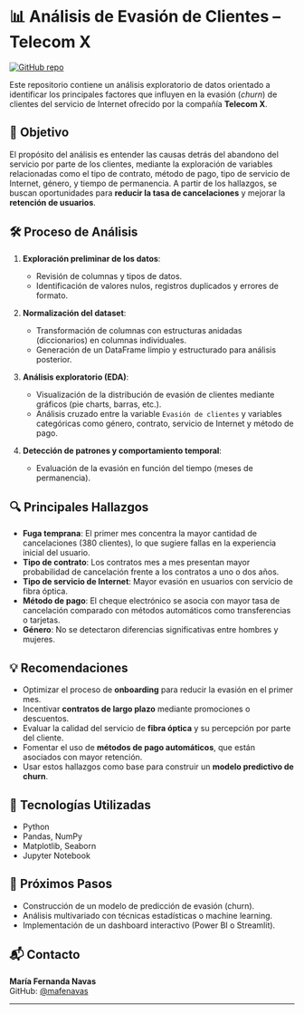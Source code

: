 # 📊 Análisis de Evasión de Clientes – Telecom X

[![GitHub repo](https://img.shields.io/badge/GitHub-mafenavas/challenge__telecom__x-blue?logo=github)](https://github.com/mafenavas/challenge_telecom_x)

Este repositorio contiene un análisis exploratorio de datos orientado a identificar los principales factores que influyen en la evasión (*churn*) de clientes del servicio de Internet ofrecido por la compañía **Telecom X**.

## 🎯 Objetivo

El propósito del análisis es entender las causas detrás del abandono del servicio por parte de los clientes, mediante la exploración de variables relacionadas como el tipo de contrato, método de pago, tipo de servicio de Internet, género, y tiempo de permanencia. A partir de los hallazgos, se buscan oportunidades para **reducir la tasa de cancelaciones** y mejorar la **retención de usuarios**.

## 🛠️ Proceso de Análisis

1. **Exploración preliminar de los datos**:
   - Revisión de columnas y tipos de datos.
   - Identificación de valores nulos, registros duplicados y errores de formato.

2. **Normalización del dataset**:
   - Transformación de columnas con estructuras anidadas (diccionarios) en columnas individuales.
   - Generación de un DataFrame limpio y estructurado para análisis posterior.

3. **Análisis exploratorio (EDA)**:
   - Visualización de la distribución de evasión de clientes mediante gráficos (pie charts, barras, etc.).
   - Análisis cruzado entre la variable `Evasión de clientes` y variables categóricas como género, contrato, servicio de Internet y método de pago.

4. **Detección de patrones y comportamiento temporal**:
   - Evaluación de la evasión en función del tiempo (meses de permanencia).

## 🔍 Principales Hallazgos

- **Fuga temprana**: El primer mes concentra la mayor cantidad de cancelaciones (380 clientes), lo que sugiere fallas en la experiencia inicial del usuario.
- **Tipo de contrato**: Los contratos mes a mes presentan mayor probabilidad de cancelación frente a los contratos a uno o dos años.
- **Tipo de servicio de Internet**: Mayor evasión en usuarios con servicio de fibra óptica.
- **Método de pago**: El cheque electrónico se asocia con mayor tasa de cancelación comparado con métodos automáticos como transferencias o tarjetas.
- **Género**: No se detectaron diferencias significativas entre hombres y mujeres.

## 💡 Recomendaciones

- Optimizar el proceso de **onboarding** para reducir la evasión en el primer mes.
- Incentivar **contratos de largo plazo** mediante promociones o descuentos.
- Evaluar la calidad del servicio de **fibra óptica** y su percepción por parte del cliente.
- Fomentar el uso de **métodos de pago automáticos**, que están asociados con mayor retención.
- Usar estos hallazgos como base para construir un **modelo predictivo de churn**.

## 🧠 Tecnologías Utilizadas

- Python
- Pandas, NumPy
- Matplotlib, Seaborn
- Jupyter Notebook

## 🚀 Próximos Pasos

- Construcción de un modelo de predicción de evasión (churn).
- Análisis multivariado con técnicas estadísticas o machine learning.
- Implementación de un dashboard interactivo (Power BI o Streamlit).

## 📬 Contacto

**María Fernanda Navas**  
GitHub: [@mafenavas](https://github.com/mafenavas)  


---

